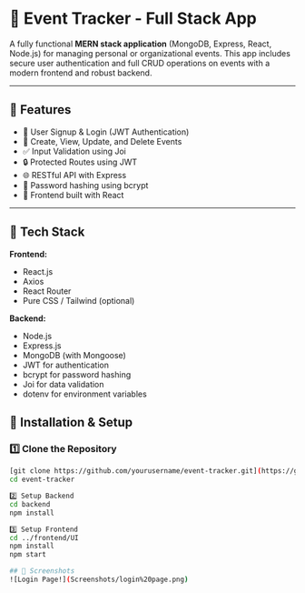 # 📅 Event Tracker - Full Stack App

A fully functional **MERN stack application** (MongoDB, Express, React, Node.js) for managing personal or organizational events. This app includes secure user authentication and full CRUD operations on events with a modern frontend and robust backend.

---

## 🚀 Features

- 🔐 User Signup & Login (JWT Authentication)
- 🧾 Create, View, Update, and Delete Events
- ✅ Input Validation using Joi
- 🔒 Protected Routes using JWT
- 🌐 RESTful API with Express
- 🧠 Password hashing using bcrypt
- 🎨 Frontend built with React

---

## 🧱 Tech Stack

**Frontend:**  
- React.js  
- Axios  
- React Router  
- Pure CSS / Tailwind (optional)

**Backend:**  
- Node.js  
- Express.js  
- MongoDB (with Mongoose)  
- JWT for authentication  
- bcrypt for password hashing  
- Joi for data validation  
- dotenv for environment variables




## 🔧 Installation & Setup

### 1️⃣ Clone the Repository

```bash
[git clone https://github.com/yourusername/event-tracker.git](https://github.com/Suhail-Ahmed7/Event-Tracker)
cd event-tracker

2️⃣ Setup Backend
cd backend
npm install

3️⃣ Setup Frontend
cd ../frontend/UI
npm install
npm start

## 📸 Screenshots
![Login Page!](Screenshots/login%20page.png)

